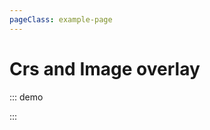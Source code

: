 ```yaml
---
pageClass: example-page
---
```


# Crs and Image overlay

::: demo
<template>

  <div>
    <l-map
      ref="map"
      :min-zoom="minZoom"
      :crs="crs"
      style="height: 400px; width: 600px;"
    >
      <l-image-overlay
        :url="url"
        :bounds="bounds"
      />
      <l-marker
        v-for="star in stars"
        :key="star.name"
        :lat-lng="star"
      >
        <l-popup :content="star.name" />
      </l-marker>
      <l-polyline :lat-lngs="travel" />
    </l-map>
  </div>
</template>

<script>
import { CRS } from "leaflet";
import { LMap, LImageOverlay, LMarker, LPopup, LPolyline, fixDefaultIcons } from "vue2-leaflet";

fixDefaultIcons();

export default {
  components: {
    LMap,
    LImageOverlay,
    LMarker,
    LPopup,
    LPolyline
  },
  data() {
    return {
      url: "http://leafletjs.com/examples/crs-simple/uqm_map_full.png",
      bounds: [[-26.5, -25], [1021.5, 1023]],
      minZoom: -2,
      crs: CRS.Simple,
      stars: [
        { name: "Sol", lng: 175.2, lat: 145.0 },
        { name: "Mizar", lng: 41.6, lat: 130.1 },
        { name: "Krueger-Z", lng: 13.4, lat: 56.5 },
        { name: "Deneb", lng: 218.7, lat: 8.3 }
      ],
      travel: [[145.0, 175.2], [8.3, 218.7]]
    };
  },
  mounted() {
    this.$refs.map.mapObject.setView([70, 120], 1);
  }
};
</script>

:::
